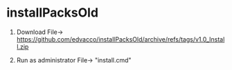 # installPacksOld

1) Download File-> https://github.com/edvacco/installPacksOld/archive/refs/tags/v1.0_Install.zip

2) Run as administrator File-> "install.cmd"
